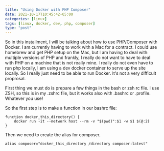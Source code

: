 ```yaml
---
title: "Using Docker with PHP Composer"
date: 2021-10-17T10:45:42-05:00
categories: [linux]
tags: [linux, docker, dev, php, composer]
type: "post"
---
```


So in this installment, I will be talking about how to use PHP/Composer
with Docker.  I am currently having to work with a Mac for a contract. I
could use homebrew and get PHP setup on the Mac, but I am having to deal
with multiple versions of PHP and frankly, I really do not want to have
to deal with PHP on a machine that is not really mine.  I really do not
even have to run php locally, I am using a dev docker container to serve
up the site locally. So I really just need to be able to run Docker.
It's not a very difficult proprosal.

First thing we must do is prepare a few things in the bash or zsh rc
file.  I use ZSH, so this is in my .zshrc file, but it works also with
.bashrc or .profile.  Whatever you use!

So the first step is to make a function in our bashrc file:

    function docker_this_directory() {
        docker run -it --network host --rm -v "$(pwd)":$1 -w $1 $(@:2)
    }

Then we need to create the alias for composer.

    alias composer="docker_this_directory /directory composer:latest"
